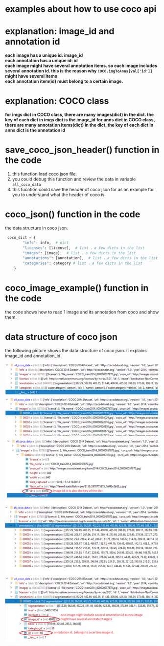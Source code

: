 # examples about how to use coco api


# explanation: image_id and annotation id
**each image has a unique id: image_id**  
**each annotation has a unique id: id**  
**each image might have several annotation items. so each image includes several annotation id. this is the reason why <code>COCO.imgToAnns[val['id']]</code> might have several items**  
**each annotation item(id) must belong to a certain image.**  

# explanation: COCO class
**for imgs dict in COCO class, there are many images(dict) in the dict. the key of each dict in imgs dict is the image_id**
**for anns dict in COCO class, there are many annotation items(dict) in the dict. the key of each dict in anns dict is the annotation id**


# save_coco_json_header() function in the code
1) this function load coco json file.
2) you could debug this function and review the data in variable <code>all_coco_data</code>
3) this fucntion could save the header of coco json for as an example for you to understand what the header of coco is.

# coco_json() function in the code
the data structure in coco json.
```python
 coco_dict = {
        "info": info,  # dict
        "licenses": [license],  # list ，a few dicts in the list
        "images": [image],  # list ，a few dicts in the list
        "annotations": [annotation],  # list ，a few dicts in the list
        "categories": category # list ，a few dicts in the list
    }
```

# coco_image_example() function in the code
the code shows how to read 1 image and its annotation from coco and show them.



# data structure of coco json
the following picture shows the data structure of coco json. it explains image_id and annotation_id.
<p align="left"><img width="800" src="https://github.com/ardeal/coco_api_example/blob/master/coco_json_explanation.png"></p>














